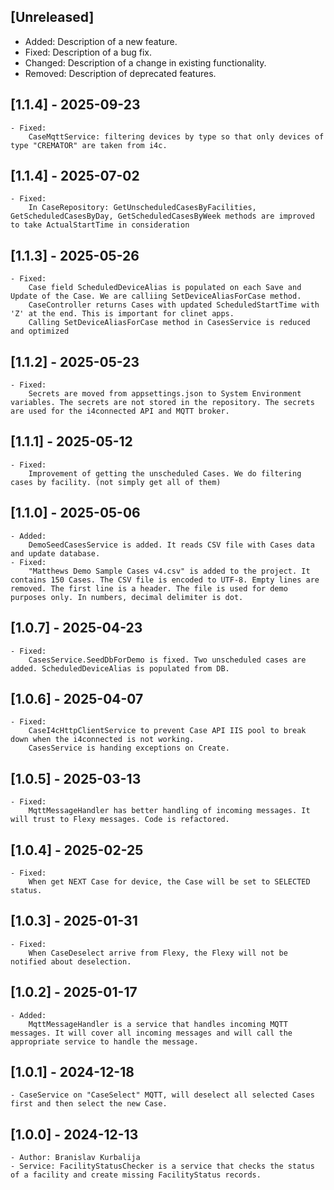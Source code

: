 ﻿## [Unreleased]
- Added: Description of a new feature.
- Fixed: Description of a bug fix.
- Changed: Description of a change in existing functionality.
- Removed: Description of deprecated features.

## [1.1.4] - 2025-09-23
	- Fixed:
		CaseMqttService: filtering devices by type so that only devices of type "CREMATOR" are taken from i4c.

## [1.1.4] - 2025-07-02
	- Fixed:
		In CaseRepository: GetUnscheduledCasesByFacilities, GetScheduledCasesByDay, GetScheduledCasesByWeek methods are improved to take ActualStartTime in consideration

## [1.1.3] - 2025-05-26
	- Fixed:
	    Case field ScheduledDeviceAlias is populated on each Save and Update of the Case. We are calliing SetDeviceAliasForCase method.
		CaseController returns Cases with updated ScheduledStartTime with 'Z' at the end. This is important for clinet apps.
		Calling SetDeviceAliasForCase method in CasesService is reduced and optimized

## [1.1.2] - 2025-05-23
	- Fixed:
	    Secrets are moved from appsettings.json to System Environment variables. The secrets are not stored in the repository. The secrets are used for the i4connected API and MQTT broker.

## [1.1.1] - 2025-05-12
	- Fixed:
	    Improvement of getting the unscheduled Cases. We do filtering cases by facility. (not simply get all of them)

## [1.1.0] - 2025-05-06
	- Added:
		DemoSeedCasesService is added. It reads CSV file with Cases data and update database.
	- Fixed:
		"Matthews Demo Sample Cases v4.csv" is added to the project. It contains 150 Cases. The CSV file is encoded to UTF-8. Empty lines are removed. The first line is a header. The file is used for demo purposes only. In numbers, decimal delimiter is dot.

## [1.0.7] - 2025-04-23
	- Fixed:
		CasesService.SeedDbForDemo is fixed. Two unscheduled cases are added. ScheduledDeviceAlias is populated from DB.

## [1.0.6] - 2025-04-07
	- Fixed:
		CaseI4cHttpClientService to prevent Case API IIS pool to break down when the i4connected is not working.
		CasesService is handing exceptions on Create.

## [1.0.5] - 2025-03-13
	- Fixed:
		MqttMessageHandler has better handling of incoming messages. It will trust to Flexy messages. Code is refactored.

## [1.0.4] - 2025-02-25
	- Fixed:
		When get NEXT Case for device, the Case will be set to SELECTED status.

## [1.0.3] - 2025-01-31
	- Fixed:
		When CaseDeselect arrive from Flexy, the Flexy will not be notified about deselection.

## [1.0.2] - 2025-01-17
	- Added:
		MqttMessageHandler is a service that handles incoming MQTT messages. It will cover all incoming messages and will call the appropriate service to handle the message.

## [1.0.1] - 2024-12-18
	- CaseService on "CaseSelect" MQTT, will deselect all selected Cases first and then select the new Case.

## [1.0.0] - 2024-12-13
	- Author: Branislav Kurbalija
	- Service: FacilityStatusChecker is a service that checks the status of a facility and create missing FacilityStatus records.
